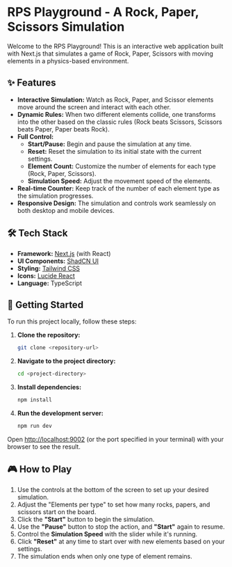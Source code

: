 # RPS Playground - A Rock, Paper, Scissors Simulation

Welcome to the RPS Playground! This is an interactive web application built with Next.js that simulates a game of Rock, Paper, Scissors with moving elements in a physics-based environment.

## ✨ Features

- **Interactive Simulation:** Watch as Rock, Paper, and Scissor elements move around the screen and interact with each other.
- **Dynamic Rules:** When two different elements collide, one transforms into the other based on the classic rules (Rock beats Scissors, Scissors beats Paper, Paper beats Rock).
- **Full Control:**
  - **Start/Pause:** Begin and pause the simulation at any time.
  - **Reset:** Reset the simulation to its initial state with the current settings.
  - **Element Count:** Customize the number of elements for each type (Rock, Paper, Scissors).
  - **Simulation Speed:** Adjust the movement speed of the elements.
- **Real-time Counter:** Keep track of the number of each element type as the simulation progresses.
- **Responsive Design:** The simulation and controls work seamlessly on both desktop and mobile devices.

## 🛠️ Tech Stack

- **Framework:** [Next.js](https://nextjs.org/) (with React)
- **UI Components:** [ShadCN UI](https://ui.shadcn.com/)
- **Styling:** [Tailwind CSS](https://tailwindcss.com/)
- **Icons:** [Lucide React](https://lucide.dev/)
- **Language:** TypeScript

## 🚀 Getting Started

To run this project locally, follow these steps:

1.  **Clone the repository:**
    ```bash
    git clone <repository-url>
    ```

2.  **Navigate to the project directory:**
    ```bash
    cd <project-directory>
    ```

3.  **Install dependencies:**
    ```bash
    npm install
    ```

4.  **Run the development server:**
    ```bash
    npm run dev
    ```

Open [http://localhost:9002](http://localhost:9002) (or the port specified in your terminal) with your browser to see the result.

## 🎮 How to Play

1.  Use the controls at the bottom of the screen to set up your desired simulation.
2.  Adjust the "Elements per type" to set how many rocks, papers, and scissors start on the board.
3.  Click the **"Start"** button to begin the simulation.
4.  Use the **"Pause"** button to stop the action, and **"Start"** again to resume.
5.  Control the **Simulation Speed** with the slider while it's running.
6.  Click **"Reset"** at any time to start over with new elements based on your settings.
7.  The simulation ends when only one type of element remains.
